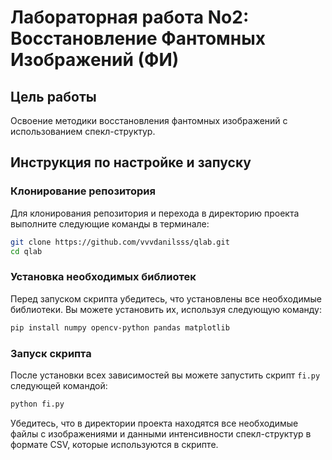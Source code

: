 # Лабораторная работа No2: Восстановление Фантомных Изображений (ФИ)

## Цель работы
Освоение методики восстановления фантомных изображений с использованием спекл-структур.

## Инструкция по настройке и запуску

### Клонирование репозитория
Для клонирования репозитория и перехода в директорию проекта выполните следующие команды в терминале:

```bash
git clone https://github.com/vvvdanilsss/qlab.git
cd qlab
```

### Установка необходимых библиотек
Перед запуском скрипта убедитесь, что установлены все необходимые библиотеки. Вы можете установить их, используя следующую команду:

```bash
pip install numpy opencv-python pandas matplotlib


```

### Запуск скрипта
После установки всех зависимостей вы можете запустить скрипт `fi.py` следующей командой:

```bash
python fi.py


```

Убедитесь, что в директории проекта находятся все необходимые файлы с изображениями и данными интенсивности спекл-структур в формате CSV, которые используются в скрипте.
